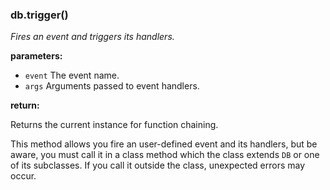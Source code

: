 ### db.trigger()

*Fires an event and triggers its handlers.*

**parameters:**

- `event` The event name.
- `args`  Arguments passed to event handlers.

**return:**

Returns the current instance for function chaining.

This method allows you fire an user-defined event and its handlers, but be 
aware, you must call it in a class method which the class extends `DB` or one 
of its subclasses. If you call it outside the class, unexpected errors may 
occur.